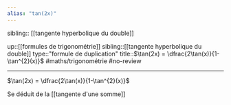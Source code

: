 ```yaml
---
alias: "tan(2x)"
---
```

sibling:: [[tangente hyperbolique du double]]

up::[[formules de trigonométrie]]
sibling::[[tangente hyperbolique du double]]
type::"formule de duplication"
title::$\tan(2x) = \dfrac{2\tan(x)}{1-\tan^{2}(x)}$
#maths/trigonométrie #no-review 

----

$\tan(2x) = \dfrac{2\tan(x)}{1-\tan^{2}(x)}$

Se déduit de la [[tangente d'une somme]]